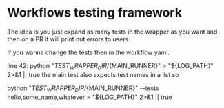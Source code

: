# Workflows testing framework

The idea is you just expand as many tests in the wrapper as you want and then on a PR it will print out errors to users

If you wanna change the tests then in the workflow yaml.

line 42: python "${TEST_WRAPPER_DIR}/${MAIN_RUNNER}" > "${LOG_PATH}" 2>&1 || true
the main test also expects test names in a list so

python "${TEST_WRAPPER_DIR}/${MAIN_RUNNER}" --tests hello,some_name,whatever > "${LOG_PATH}" 2>&1 || true